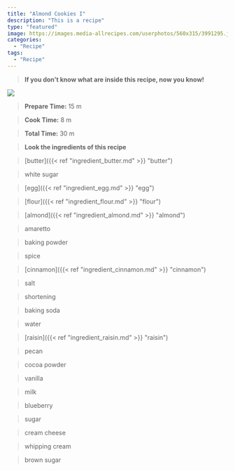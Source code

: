```yaml
---
title: "Almond Cookies I"
description: "This is a recipe"
type: "featured"
image: https://images.media-allrecipes.com/userphotos/560x315/3991295.jpg
categories: 
  - "Recipe"
tags: 
  - "Recipe"
---
```



>**If you don't know what are inside this recipe, now you know!**

![](../images/Recipes-Banner.jpg)
> **Prepare Time:** 15 m


> **Cook Time:** 8 m


> **Total Time:** 30 m

> **Look the ingredients of this recipe**

> [butter]({{< ref "ingredient_butter.md" >}} "butter")

> white sugar

> [egg]({{< ref "ingredient_egg.md" >}} "egg")

> [flour]({{< ref "ingredient_flour.md" >}} "flour")

> [almond]({{< ref "ingredient_almond.md" >}} "almond")

> amaretto

> baking powder

> spice

> [cinnamon]({{< ref "ingredient_cinnamon.md" >}} "cinnamon")

> salt

> shortening

> baking soda

> water

> [raisin]({{< ref "ingredient_raisin.md" >}} "raisin")

> pecan

> cocoa powder

> vanilla

> milk

> blueberry

> sugar

> cream cheese

> whipping cream

> brown sugar

